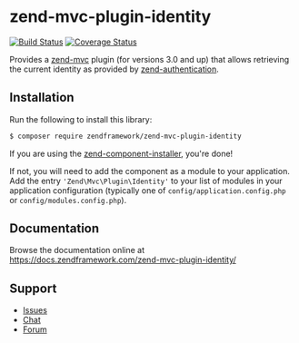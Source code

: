 # zend-mvc-plugin-identity

[![Build Status](https://secure.travis-ci.org/zendframework/zend-mvc-plugin-identity.svg?branch=master)](https://secure.travis-ci.org/zendframework/zend-mvc-plugin-identity)
[![Coverage Status](https://coveralls.io/repos/github/zendframework/zend-mvc-plugin-identity/badge.svg?branch=master)](https://coveralls.io/github/zendframework/zend-mvc-plugin-identity?branch=master)

Provides a
[zend-mvc](https://docs.zendframework.com/zend-mvc/) plugin (for versions 3.0
and up) that allows retrieving the current identity as provided by
[zend-authentication](https://github.com/zendframework/zend-authentication).

## Installation

Run the following to install this library:

```bash
$ composer require zendframework/zend-mvc-plugin-identity
```

If you are using the [zend-component-installer](https://docs.zendframework.com/zend-component-installer/),
you're done!

If not, you will need to add the component as a module to your
application. Add the entry `'Zend\Mvc\Plugin\Identity'` to
your list of modules in your application configuration (typically
one of `config/application.config.php` or `config/modules.config.php`).

## Documentation

Browse the documentation online at https://docs.zendframework.com/zend-mvc-plugin-identity/

## Support

* [Issues](https://github.com/zendframework/zend-mvc-plugin-identity/issues/)
* [Chat](https://zendframework-slack.herokuapp.com/)
* [Forum](https://discourse.zendframework.com/)
